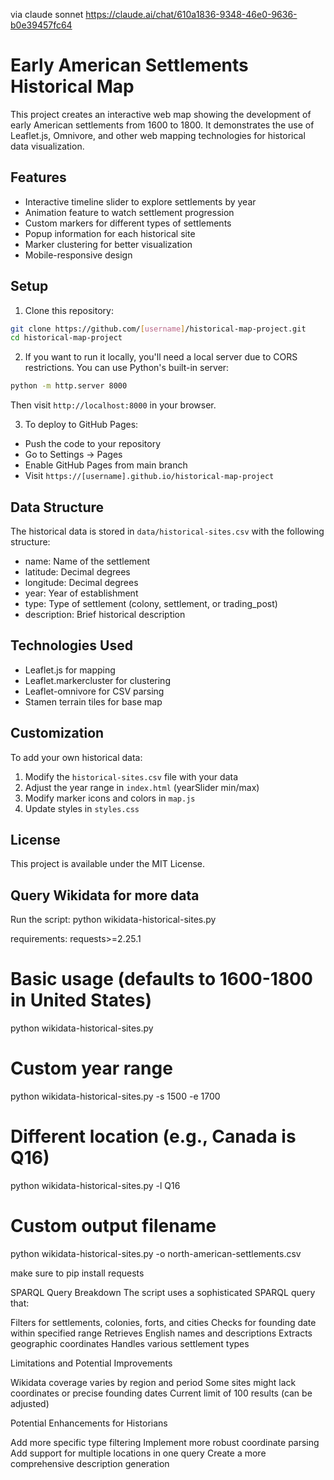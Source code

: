 via claude sonnet https://claude.ai/chat/610a1836-9348-46e0-9636-b0e39457fc64

# Early American Settlements Historical Map

This project creates an interactive web map showing the development of early American settlements from 1600 to 1800. It demonstrates the use of Leaflet.js, Omnivore, and other web mapping technologies for historical data visualization.

## Features

- Interactive timeline slider to explore settlements by year
- Animation feature to watch settlement progression
- Custom markers for different types of settlements
- Popup information for each historical site
- Marker clustering for better visualization
- Mobile-responsive design

## Setup

1. Clone this repository:
```bash
git clone https://github.com/[username]/historical-map-project.git
cd historical-map-project
```

2. If you want to run it locally, you'll need a local server due to CORS restrictions. You can use Python's built-in server:
```bash
python -m http.server 8000
```
Then visit `http://localhost:8000` in your browser.

3. To deploy to GitHub Pages:
- Push the code to your repository
- Go to Settings → Pages
- Enable GitHub Pages from main branch
- Visit `https://[username].github.io/historical-map-project`

## Data Structure

The historical data is stored in `data/historical-sites.csv` with the following structure:
- name: Name of the settlement
- latitude: Decimal degrees
- longitude: Decimal degrees
- year: Year of establishment
- type: Type of settlement (colony, settlement, or trading_post)
- description: Brief historical description

## Technologies Used

- Leaflet.js for mapping
- Leaflet.markercluster for clustering
- Leaflet-omnivore for CSV parsing
- Stamen terrain tiles for base map

## Customization

To add your own historical data:
1. Modify the `historical-sites.csv` file with your data
2. Adjust the year range in `index.html` (yearSlider min/max)
3. Modify marker icons and colors in `map.js`
4. Update styles in `styles.css`

## License

This project is available under the MIT License.

## Query Wikidata for more data

Run the script: python wikidata-historical-sites.py

requirements:
requests>=2.25.1

# Basic usage (defaults to 1600-1800 in United States)
python wikidata-historical-sites.py

# Custom year range
python wikidata-historical-sites.py -s 1500 -e 1700

# Different location (e.g., Canada is Q16)
python wikidata-historical-sites.py -l Q16

# Custom output filename
python wikidata-historical-sites.py -o north-american-settlements.csv

make sure to pip install requests

SPARQL Query Breakdown
The script uses a sophisticated SPARQL query that:

Filters for settlements, colonies, forts, and cities
Checks for founding date within specified range
Retrieves English names and descriptions
Extracts geographic coordinates
Handles various settlement types

Limitations and Potential Improvements

Wikidata coverage varies by region and period
Some sites might lack coordinates or precise founding dates
Current limit of 100 results (can be adjusted)

Potential Enhancements for Historians

Add more specific type filtering
Implement more robust coordinate parsing
Add support for multiple locations in one query
Create a more comprehensive description generation